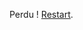 Perdu ! [Restart](https://github.com/cfourcaud/TP2_Groupe3/blob/1bb250f2eeec621ebdcacd3a1556ef15d416e6d9/Start.md "Restart").
